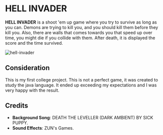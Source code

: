# HELL INVADER

**HELL INVADER** is a shoot 'em up game where you try to survive as long as you can.
Demons are trying to kill you, and you should kill them before they kill you.
Also, there are walls that comes towards you that speed up over time, you might die if you collide with them.
After death, it is displayed the score and the time survived.

![hell-invader](https://github.com/user-attachments/assets/73648e97-2167-4c94-9e06-e7fb87dd9176)

## Consideration

This is my first college project. This is not a perfect game, it was created to study the java language.
It ended up exceeding my expectations and I was very happy with the result.

## Credits

* **Background Song**: DEATH THE LEVELLER (DARK AMBIENT) BY SICK PUPPY.
* **Sound Effects**: ZUN's Games.
